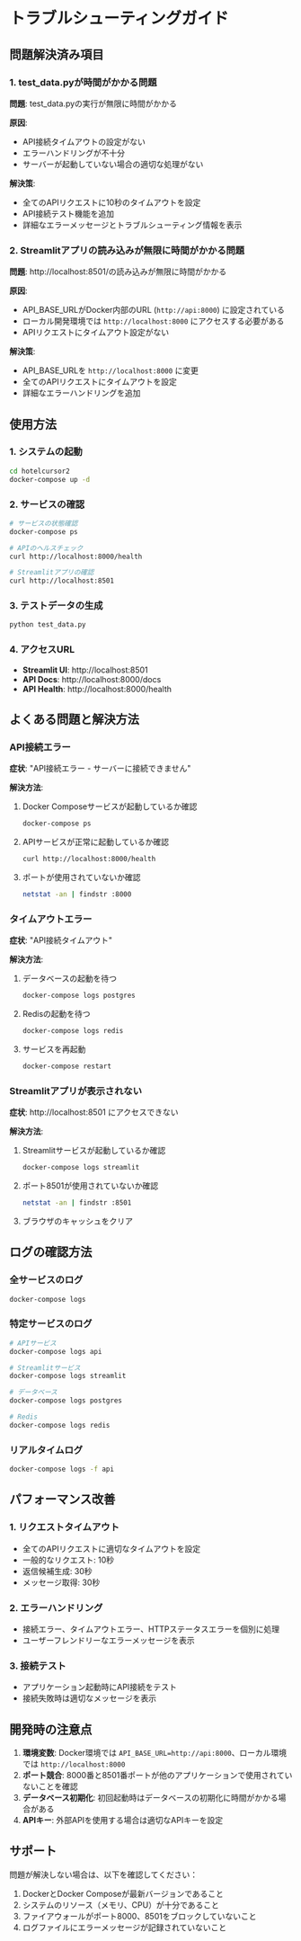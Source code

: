 # トラブルシューティングガイド

## 問題解決済み項目

### 1. test_data.pyが時間がかかる問題
**問題**: test_data.pyの実行が無限に時間がかかる

**原因**: 
- API接続タイムアウトの設定がない
- エラーハンドリングが不十分
- サーバーが起動していない場合の適切な処理がない

**解決策**:
- 全てのAPIリクエストに10秒のタイムアウトを設定
- API接続テスト機能を追加
- 詳細なエラーメッセージとトラブルシューティング情報を表示

### 2. Streamlitアプリの読み込みが無限に時間がかかる問題
**問題**: http://localhost:8501/の読み込みが無限に時間がかかる

**原因**:
- API_BASE_URLがDocker内部のURL (`http://api:8000`) に設定されている
- ローカル開発環境では `http://localhost:8000` にアクセスする必要がある
- APIリクエストにタイムアウト設定がない

**解決策**:
- API_BASE_URLを `http://localhost:8000` に変更
- 全てのAPIリクエストにタイムアウトを設定
- 詳細なエラーハンドリングを追加

## 使用方法

### 1. システムの起動
```bash
cd hotelcursor2
docker-compose up -d
```

### 2. サービスの確認
```bash
# サービスの状態確認
docker-compose ps

# APIのヘルスチェック
curl http://localhost:8000/health

# Streamlitアプリの確認
curl http://localhost:8501
```

### 3. テストデータの生成
```bash
python test_data.py
```

### 4. アクセスURL
- **Streamlit UI**: http://localhost:8501
- **API Docs**: http://localhost:8000/docs
- **API Health**: http://localhost:8000/health

## よくある問題と解決方法

### API接続エラー
**症状**: "API接続エラー - サーバーに接続できません"

**解決方法**:
1. Docker Composeサービスが起動しているか確認
   ```bash
   docker-compose ps
   ```

2. APIサービスが正常に起動しているか確認
   ```bash
   curl http://localhost:8000/health
   ```

3. ポートが使用されていないか確認
   ```bash
   netstat -an | findstr :8000
   ```

### タイムアウトエラー
**症状**: "API接続タイムアウト"

**解決方法**:
1. データベースの起動を待つ
   ```bash
   docker-compose logs postgres
   ```

2. Redisの起動を待つ
   ```bash
   docker-compose logs redis
   ```

3. サービスを再起動
   ```bash
   docker-compose restart
   ```

### Streamlitアプリが表示されない
**症状**: http://localhost:8501 にアクセスできない

**解決方法**:
1. Streamlitサービスが起動しているか確認
   ```bash
   docker-compose logs streamlit
   ```

2. ポート8501が使用されていないか確認
   ```bash
   netstat -an | findstr :8501
   ```

3. ブラウザのキャッシュをクリア

## ログの確認方法

### 全サービスのログ
```bash
docker-compose logs
```

### 特定サービスのログ
```bash
# APIサービス
docker-compose logs api

# Streamlitサービス
docker-compose logs streamlit

# データベース
docker-compose logs postgres

# Redis
docker-compose logs redis
```

### リアルタイムログ
```bash
docker-compose logs -f api
```

## パフォーマンス改善

### 1. リクエストタイムアウト
- 全てのAPIリクエストに適切なタイムアウトを設定
- 一般的なリクエスト: 10秒
- 返信候補生成: 30秒
- メッセージ取得: 30秒

### 2. エラーハンドリング
- 接続エラー、タイムアウトエラー、HTTPステータスエラーを個別に処理
- ユーザーフレンドリーなエラーメッセージを表示

### 3. 接続テスト
- アプリケーション起動時にAPI接続をテスト
- 接続失敗時は適切なメッセージを表示

## 開発時の注意点

1. **環境変数**: Docker環境では `API_BASE_URL=http://api:8000`、ローカル環境では `http://localhost:8000`
2. **ポート競合**: 8000番と8501番ポートが他のアプリケーションで使用されていないことを確認
3. **データベース初期化**: 初回起動時はデータベースの初期化に時間がかかる場合がある
4. **APIキー**: 外部APIを使用する場合は適切なAPIキーを設定

## サポート

問題が解決しない場合は、以下を確認してください：

1. DockerとDocker Composeが最新バージョンであること
2. システムのリソース（メモリ、CPU）が十分であること
3. ファイアウォールがポート8000、8501をブロックしていないこと
4. ログファイルにエラーメッセージが記録されていないこと

